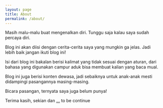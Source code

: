 ```yaml
---
layout: page
title: About
permalink: /about/
---
```


Masih malu-malu buat mengenalkan diri. Tunggu saja kalau saya sudah percaya diri.

Blog ini akan diisi dengan cerita-cerita saya yang mungkin ga jelas. Jadi lebih baik jangan ikuti blog ini!

Isi dari blog ini bakalan berisi kalimat yang tidak sesuai dengan aturan, dari bahasa yang digunakan campur aduk bisa membuat kalian yang baca mual.

Blog ini juga berisi konten dewasa, jadi sebaiknya untuk anak-anak mesti didampingi pasangannya masing-masing.

Bicara pasangan, ternyata saya juga belum punya!

Terima kasih, sekian dan [...](#) to be continue


